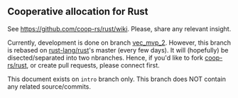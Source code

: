 ## Cooperative allocation for Rust

See https://github.com/coop-rs/rust/wiki. Please, share any relevant insight.

Currently, development is done on branch [vec_mvp_2](https://github.com/coop-rs/rust/tree/vec_mvp_2).
However, this branch is rebased on [rust-lang/rust](https://github.com/rust-lang/rust)'s master (every few days). It will (hopefully) be disected/separated into two nbranches. Hence, if you'd like to fork [coop-rs/rust](https://github.com/coop-rs/rust), or create pull requests, please connect first.

This document exists on `intro` branch only. This branch does NOT contain any related source/commits.
